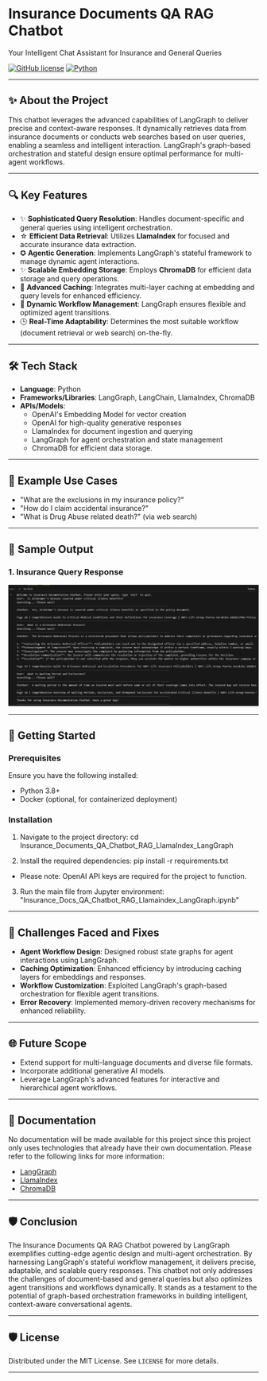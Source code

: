 # Insurance Documents QA RAG Chatbot  
Your Intelligent Chat Assistant for Insurance and General Queries  

[![GitHub license](https://img.shields.io/badge/license-MIT-blue.svg)](LICENSE)
[![Python](https://img.shields.io/badge/python-3.8%2B-brightgreen.svg)](https://www.python.org/)

---

## ✨ About the Project  
This chatbot leverages the advanced capabilities of LangGraph to deliver precise and context-aware responses. It dynamically retrieves data from insurance documents or conducts web searches based on user queries, enabling a seamless and intelligent interaction. LangGraph's graph-based orchestration and stateful design ensure optimal performance for multi-agent workflows.

---

## 🔍 Key Features  
- ✨ **Sophisticated Query Resolution**: Handles document-specific and general queries using intelligent orchestration.  
- ☆ **Efficient Data Retrieval**: Utilizes **LlamaIndex** for focused and accurate insurance data extraction.  
- ✪ **Agentic Generation**: Implements LangGraph's stateful framework to manage dynamic agent interactions.  
- ✨ **Scalable Embedding Storage**: Employs **ChromaDB** for efficient data storage and query operations.  
- 🔑 **Advanced Caching**: Integrates multi-layer caching at embedding and query levels for enhanced efficiency.  
- 🔄 **Dynamic Workflow Management**: LangGraph ensures flexible and optimized agent transitions.  
- 🕒 **Real-Time Adaptability**: Determines the most suitable workflow (document retrieval or web search) on-the-fly.

---

## 🛠️ Tech Stack  
- **Language**: Python  
- **Frameworks/Libraries**: LangGraph, LangChain, LlamaIndex, ChromaDB 
- **APIs/Models**:  
  - OpenAI's Embedding Model for vector creation 
  - OpenAI for high-quality generative responses
  - LlamaIndex for document ingestion and querying
  - LangGraph for agent orchestration and state management
  - ChromaDB for efficient data storage.

---

## 🧪 Example Use Cases   
- "What are the exclusions in my insurance policy?"  
- "How do I claim accidental insurance?"  
- "What is Drug Abuse related death?" (via web search)

---

## 📸 Sample Output  
### 1. Insurance Query Response  
![Insurance Query Response](Sample%20Code%20Output%20Screenshots/Sample%20Code%20Output%201.png)  
 
---

## 🚀 Getting Started

### Prerequisites
Ensure you have the following installed:
- Python 3.8+
- Docker (optional, for containerized deployment)

### Installation

1. Navigate to the project directory:
cd Insurance_Documents_QA_Chatbot_RAG_LlamaIndex_LangGraph

2. Install the required dependencies:
pip install -r requirements.txt

- Please note: OpenAI API keys are required for the project to function.

3. Run the main file from Jupyter environment:
"Insurance_Docs_QA_Chatbot_RAG_Llamaindex_LangGraph.ipynb"

---

## 🚂 Challenges Faced and Fixes  
- **Agent Workflow Design**: Designed robust state graphs for agent interactions using LangGraph.  
- **Caching Optimization**: Enhanced efficiency by introducing caching layers for embeddings and responses.  
- **Workflow Customization**: Exploited LangGraph's graph-based orchestration for flexible agent transitions.  
- **Error Recovery**: Implemented memory-driven recovery mechanisms for enhanced reliability.  

---

## 🌐 Future Scope  
- Extend support for multi-language documents and diverse file formats.  
- Incorporate additional generative AI models.  
- Leverage LangGraph's advanced features for interactive and hierarchical agent workflows.

---

## 🔗 Documentation  
No documentation will be made available for this project since this project only uses technologies that already have their own documentation. Please refer to the following links for more information: 
- [LangGraph](https://langchain.com)  
- [LlamaIndex](https://llamaindex.ai/)  
- [ChromaDB](https://docs.trychroma.com/)   

---

## 🛡️ Conclusion  
The Insurance Documents QA RAG Chatbot powered by LangGraph exemplifies cutting-edge agentic design and multi-agent orchestration. By harnessing LangGraph's stateful workflow management, it delivers precise, adaptable, and scalable query responses. This chatbot not only addresses the challenges of document-based and general queries but also optimizes agent transitions and workflows dynamically. It stands as a testament to the potential of graph-based orchestration frameworks in building intelligent, context-aware conversational agents.

---

## 🛡️ License  
Distributed under the MIT License. See `LICENSE` for more details.  

---
